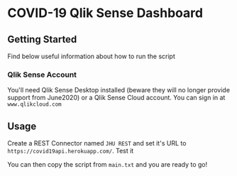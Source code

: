 # COVID-19 Qlik Sense Dashboard

## Getting Started
Find below useful information about how to run the script

### Qlik Sense Account
You'll need Qlik Sense Desktop installed (beware they will no longer provide support from June2020) or a Qlik Sense Cloud account. You can sign in at `www.qlikcloud.com`

## Usage
Create a REST Connector named `JHU REST` and set it's URL to `https://covid19api.herokuapp.com/`. Test it

You can then copy the script from `main.txt` and you are ready to go!
